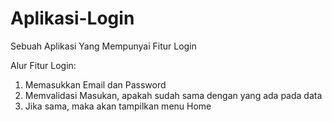 # Aplikasi-Login
Sebuah Aplikasi Yang Mempunyai Fitur Login

Alur Fitur Login:
1. Memasukkan Email dan Password
2. Memvalidasi Masukan, apakah sudah sama dengan yang ada pada data
3. Jika sama, maka akan tampilkan menu Home
